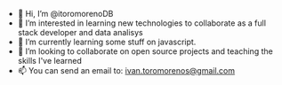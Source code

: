 - 👋 Hi, I’m @itoromorenoDB
- 👀 I’m interested in learning new technologies to collaborate as a full stack developer and data analisys
- 🌱 I’m currently learning some stuff on javascript.
- 💞️ I’m looking to collaborate on open source projects and teaching the skills I've learned
- 📫 You can send an email to: ivan.toromorenos@gmail.com
